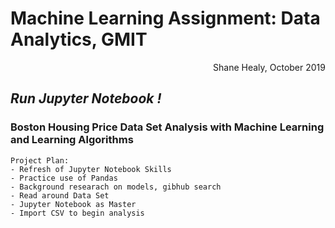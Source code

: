 # Machine Learning Assignment: Data Analytics, GMIT
<p dir='rtl' align='right'>Shane Healy, October 2019
<!-- TOC -->

## <i><b>Run Jupyter Notebook !</b></i>

### Boston Housing Price Data Set Analysis with Machine Learning and Learning Algorithms
    
    Project Plan:
    - Refresh of Jupyter Notebook Skills
    - Practice use of Pandas 
    - Background researach on models, gibhub search
    - Read around Data Set
    - Jupyter Notebook as Master
    - Import CSV to begin analysis

  
  <!-- /TOC -->  
